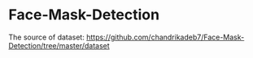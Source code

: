 # Face-Mask-Detection

The source of dataset: https://github.com/chandrikadeb7/Face-Mask-Detection/tree/master/dataset 
